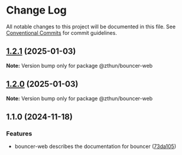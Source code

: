 # Change Log

All notable changes to this project will be documented in this file.
See [Conventional Commits](https://conventionalcommits.org) for commit guidelines.

## [1.2.1](https://github.com/zthun/bouncer/compare/v1.2.0...v1.2.1) (2025-01-03)

**Note:** Version bump only for package @zthun/bouncer-web





## [1.2.0](https://github.com/zthun/bouncer/compare/v1.1.0...v1.2.0) (2025-01-03)

**Note:** Version bump only for package @zthun/bouncer-web





## 1.1.0 (2024-11-18)


### Features

* bouncer-web describes the documentation for bouncer ([73da105](https://github.com/zthun/bouncer/commit/73da10539f4035ba7f018478ffd76c0a6f332977))
